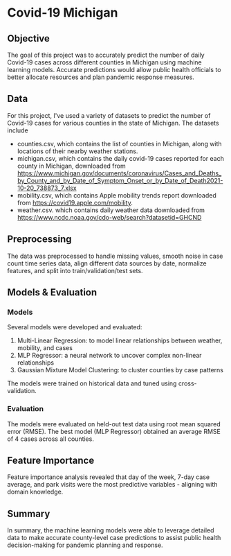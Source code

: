 # Covid-19 Michigan

## Objective
The goal of this project was to accurately predict the number of daily Covid-19 cases across different counties in Michigan using machine learning models. Accurate predictions would allow public health officials to better allocate resources and plan pandemic response measures.

## Data
For this project, I've used a variety of datasets to predict the number of Covid-19 cases for various counties in the state of Michigan.
The datasets include
 - counties.csv, which contains the list of counties in Michigan, along with locations of their nearby weather stations.
 - michigan.csv, which contains the daily covid-19 cases reported for each county in Michigan, downloaded from https://www.michigan.gov/documents/coronavirus/Cases_and_Deaths_by_County_and_by_Date_of_Symptom_Onset_or_by_Date_of_Death2021-10-20_738873_7.xlsx
 - mobility.csv, which contains Apple mobility trends report downloaded from https://covid19.apple.com/mobility.
 - weather.csv. which contains daily weather data downloaded from https://www.ncdc.noaa.gov/cdo-web/search?datasetid=GHCND

## Preprocessing

The data was preprocessed to handle missing values, smooth noise in case count time series data, align different data sources by date, normalize features, and split into train/validation/test sets.

## Models & Evaluation
### Models
Several models were developed and evaluated:

1. Multi-Linear Regression: to model linear relationships between weather, mobility, and cases
2. MLP Regressor: a neural network to uncover complex non-linear relationships
3. Gaussian Mixture Model Clustering: to cluster counties by case patterns

The models were trained on historical data and tuned using cross-validation.

### Evaluation
The models were evaluated on held-out test data using root mean squared error (RMSE). The best model (MLP Regressor) obtained an average RMSE of 4 cases across all counties.

## Feature Importance
Feature importance analysis revealed that day of the week, 7-day case average, and park visits were the most predictive variables - aligning with domain knowledge.

## Summary
In summary, the machine learning models were able to leverage detailed data to make accurate county-level case predictions to assist public health decision-making for pandemic planning and response.
